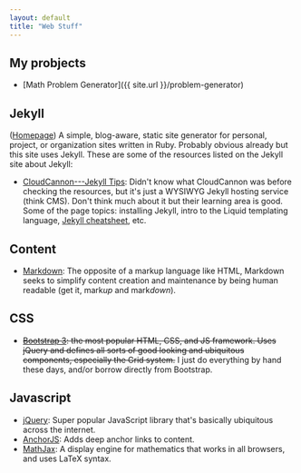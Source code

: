```yaml
---
layout: default
title: "Web Stuff"
---
```


## My probjects

- [Math Problem Generator]({{ site.url }}/problem-generator)

## Jekyll

([Homepage](https://jekyllrb.com))
A simple, blog-aware, static site generator for personal, project, or
organization sites written in Ruby. Probably obvious already but this site uses
Jekyll. These are some of the resources listed on the Jekyll site about Jekyll:

- [CloudCannon---Jekyll Tips](https://learn.cloudcannon.com/):
  Didn't know what CloudCannon was before checking the resources, but it's just
a WYSIWYG Jekyll hosting service (think CMS). Don't think much about it but
their learning area is good. Some of the page topics: installing Jekyll,
intro to the Liquid templating language, [Jekyll cheatsheet][], etc.

[jekyll cheatsheet]: http://jekyll.tips/jekyll-cheat-sheet/

## Content

- [Markdown](https://daringfireball.net/projects/markdown/):
  The opposite of a markup language like HTML, Markdown seeks to simplify
  content creation and maintenance by being human readable (get it, mark*up* and
  mark*down*).

## CSS

- ~~[Bootstrap 3](http://getbootstrap.com/):
the most popular HTML, CSS, and JS framework. Uses jQuery and defines all sorts
of good looking and ubiquitous components, especially the Grid system.~~ I just
do everything by hand these days, and/or borrow directly from Bootstrap.

## Javascript

- [jQuery](https://jquery.com):
    Super popular JavaScript library that's basically ubiquitous across the
    internet.
- [AnchorJS](https://www.bryanbraun.com/anchorjs/):
    Adds deep anchor links to content.
- [MathJax](https://www.mathjax.org/):
    A display engine for mathematics that works in all browsers, and uses LaTeX
    syntax.
